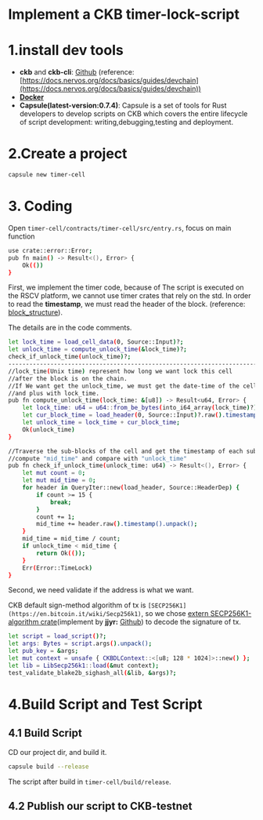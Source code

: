 # Implement a CKB timer-lock-script

# 1.install dev tools

- **ckb** and **ckb-cli**: [Github](https://github.com/nervosnetwork/ckb/releases) (reference: [https://docs.nervos.org/docs/basics/guides/devchain](https://docs.nervos.org/docs/basics/guides/devchain))
- **[Docker](https://docs.docker.com/get-docker/)**
- **Capsule(latest-version:0.7.4)**: Capsule is a set of tools for Rust developers to develop scripts on CKB which covers the entire lifecycle of script development: writing,debugging,testing and deployment.

# 2.Create a project

```bash
capsule new timer-cell
```

# 3. Coding

Open `timer-cell/contracts/timer-cell/src/entry.rs`, focus on main function

```bash
use crate::error::Error;
pub fn main() -> Result<(), Error> {
    Ok(())
}
```

First, we implement the timer code, because of The script is executed on the RSCV platform, we cannot use timer crates that rely on the std. In order to read the **timestamp**, we must read the header of the block. (reference: [block_structure](https://github.com/nervosnetwork/rfcs/blob/master/rfcs/0027-block-structure/0027-block-structure.md)).

The details are in the code comments.

```bash
let lock_time = load_cell_data(0, Source::Input)?;
let unlock_time = compute_unlock_time(&lock_time)?;
check_if_unlock_time(unlock_time)?;
------------------------------------------------------------------------------------
//lock_time(Unix time) represent how long we want lock this cell 
//after the block is on the chain.
//If We want get the unlock_time, we must get the date-time of the cell
//and plus with lock_time.
pub fn compute_unlock_time(lock_time: &[u8]) -> Result<u64, Error> {
    let lock_time: u64 = u64::from_be_bytes(into_i64_array(lock_time)?);
    let cur_block_time = load_header(0, Source::Input)?.raw().timestamp().unpack();
    let unlock_time = lock_time + cur_block_time;
    Ok(unlock_time)
}

//Traverse the sub-blocks of the cell and get the timestamp of each sub-block.
//compute "mid_time" and compare with "unlock_time"
pub fn check_if_unlock_time(unlock_time: u64) -> Result<(), Error> {
    let mut count = 0;
    let mut mid_time = 0;
    for header in QueryIter::new(load_header, Source::HeaderDep) {
        if count >= 15 {
            break;
        }
        count += 1;
        mid_time += header.raw().timestamp().unpack();
    }
    mid_time = mid_time / count;
    if unlock_time < mid_time {
        return Ok(());
    }
    Err(Error::TimeLock)
}
```

Second, we need validate if the address is what we want.

CKB default sign-method algorithm of tx is `[SECP256K1](https://en.bitcoin.it/wiki/Secp256k1)`, so we chose [extern SECP256K1-algorithm crate](https://github.com/jjyr/ckb-dynamic-loading-secp256k1/tree/master/contracts/ckb-dynamic-loading-secp256k1)(implement by **jjyr:** [Github](https://github.com/jjyr)) to decode the signature of tx.

```bash
let script = load_script()?;
let args: Bytes = script.args().unpack();
let pub_key = &args;
let mut context = unsafe { CKBDLContext::<[u8; 128 * 1024]>::new() };
let lib = LibSecp256k1::load(&mut context);
test_validate_blake2b_sighash_all(&lib, &args)?;
```

# 4.Build Script and Test Script

## 4.1 Build Script

CD our project dir, and build it.

```bash
capsule build --release
```

The script after build in `timer-cell/build/release`.

## 4.2 Publish our script to CKB-testnet
